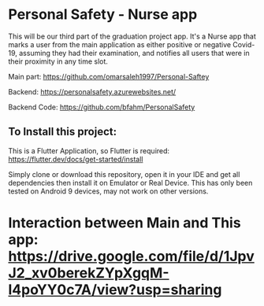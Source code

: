 # Personal Safety - Nurse app

This will be our third part of the graduation project app. It's a Nurse app that marks a user from the main application as either positive or negative Covid-19, assuming they had their examination, and notifies all users that were in their proximity in any time slot.

Main part: https://github.com/omarsaleh1997/Personal-Saftey

Backend: https://personalsafety.azurewebsites.net/

Backend Code: https://github.com/bfahm/PersonalSafety

## To Install this project:

This is a Flutter Application, so Flutter is required: https://flutter.dev/docs/get-started/install

Simply clone or download this repository, open it in your IDE and get all dependencies then install it on Emulator or Real Device. This has only been tested on Android 9 devices, may not work on other versions. 

# Interaction between Main and This app: https://drive.google.com/file/d/1JpvJ2_xv0berekZYpXgqM-l4poYY0c7A/view?usp=sharing
